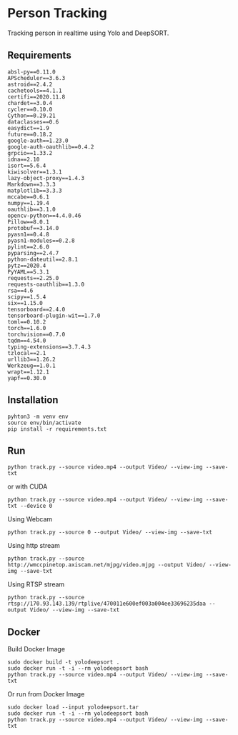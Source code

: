 # Person Tracking

Tracking person in realtime using Yolo and DeepSORT.

## Requirements
```
absl-py==0.11.0
APScheduler==3.6.3
astroid==2.4.2
cachetools==4.1.1
certifi==2020.11.8
chardet==3.0.4
cycler==0.10.0
Cython==0.29.21
dataclasses==0.6
easydict==1.9
future==0.18.2
google-auth==1.23.0
google-auth-oauthlib==0.4.2
grpcio==1.33.2
idna==2.10
isort==5.6.4
kiwisolver==1.3.1
lazy-object-proxy==1.4.3
Markdown==3.3.3
matplotlib==3.3.3
mccabe==0.6.1
numpy==1.19.4
oauthlib==3.1.0
opencv-python==4.4.0.46
Pillow==8.0.1
protobuf==3.14.0
pyasn1==0.4.8
pyasn1-modules==0.2.8
pylint==2.6.0
pyparsing==2.4.7
python-dateutil==2.8.1
pytz==2020.4
PyYAML==5.3.1
requests==2.25.0
requests-oauthlib==1.3.0
rsa==4.6
scipy==1.5.4
six==1.15.0
tensorboard==2.4.0
tensorboard-plugin-wit==1.7.0
toml==0.10.2
torch==1.6.0
torchvision==0.7.0
tqdm==4.54.0
typing-extensions==3.7.4.3
tzlocal==2.1
urllib3==1.26.2
Werkzeug==1.0.1
wrapt==1.12.1
yapf==0.30.0
```

## Installation

```
pyhton3 -m venv env
source env/bin/activate
pip install -r requirements.txt
```


## Run 
```
python track.py --source video.mp4 --output Video/ --view-img --save-txt 
```
or with CUDA
```
python track.py --source video.mp4 --output Video/ --view-img --save-txt --device 0
```
Using Webcam
```
python track.py --source 0 --output Video/ --view-img --save-txt
```
Using http stream
```
python track.py --source http://wmccpinetop.axiscam.net/mjpg/video.mjpg --output Video/ --view-img --save-txt
```
Using RTSP stream
```
python track.py --source rtsp://170.93.143.139/rtplive/470011e600ef003a004ee33696235daa --output Video/ --view-img --save-txt
```
## Docker
Build Docker Image
``` 
sudo docker build -t yolodeepsort .
sudo docker run -t -i --rm yolodeepsort bash
python track.py --source video.mp4 --output Video/ --view-img --save-txt 
```
Or run from Docker Image
```
sudo docker load --input yolodeepsort.tar 
sudo docker run -t -i --rm yolodeepsort bash
python track.py --source video.mp4 --output Video/ --view-img --save-txt
```


